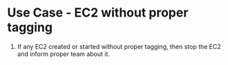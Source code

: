 # Use Case - EC2 without proper tagging
1. If any EC2 created or started without proper tagging, then stop the EC2 and inform proper team about it. 
